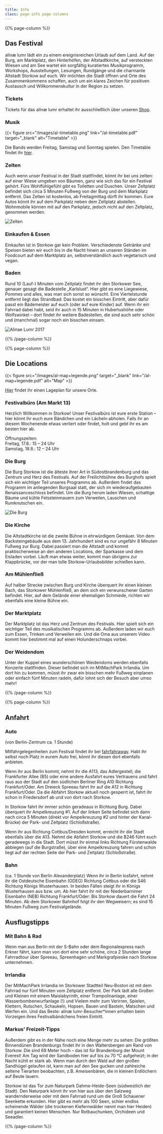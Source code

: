 ```yaml
---
title: Info
class: page-info page-columns
---
```

{{% page-column %}}

## Das Festival

alínæ lumr lädt ein zu einem ereignisreichen Urlaub auf dem Land. Auf der Burg, am Marktplatz, den Hinterhöfen, der Altstadtkirche, auf versteckten Wiesen und am See wartet ein sorgfältig kuratiertes Musikprogramm, Workshops, Ausstellungen, Lesungen, Rundgänge und die charmante Altstadt Storkow auf euch. Wir möchten die Stadt öffnen und Orte des Zusammenkommens schaffen, auch um ein klares Zeichen für positiven Austausch und Willkommenskultur in der Region zu setzen.

### Tickets

Tickets für das alínæ lumr erhaltet ihr ausschließlich über unseren [Shop](https://alinaelumr.de/shop). 

### Musik

{{< figure src="/images/al-timetable.png" link="/al-timetable.pdf" target="_blank" alt="Timetable" >}}

Die Bands werden Freitag, Samstag und Sonntag spielen. Den Timetable findet ihr [hier](/al-timetable.pdf).

### Zelten

Auch wenn unser Festival in der Stadt stattfindet, könnt ihr bei uns zelten: auf einer Wiese umgeben von Bäumen, ganz wie sich das für ein Festival gehört. Fürs Wohlfühlgefühl gibt es Toiletten und Duschen. Unser Zeltplatz befindet sich circa 5 Minuten Fußweg von der Burg und dem Markplatz entfernt. Das Zelten ist kostenlos, ab Freitagmittag dürft ihr kommen. Eure Autos könnt ihr auf dem Parkplatz neben dem Zeltplatz abstellen. Wohnmobile können mit auf den Parkplatz, jedoch nicht auf den Zeltplatz, genommen werden.

![Zelten](/images/info-01.jpg)

### Einkaufen & Essen

Einkaufen ist in Storkow gar kein Problem. Verschiedenste Getränke und Speisen bieten wir euch bis in die Nacht hinein an unseren Ständen im Foodcourt auf dem Marktplatz an, selbstverständlich auch vegetarisch und vegan.

### Baden

Rund 10 (Lauf-) Minuten vom Zeltplatz findet ihr den Storkower See, genauer gesagt die Badestelle „Karlslust“. Hier gibt es eine Liegewiese, Pommes und alles, was man sich sonst so wünscht. Eine Viertelstunde entfernt liegt das Strandbad: Das kostet ein bisschen Eintritt, aber dafür passt ein Bademeister auf euch (oder auf eure Kinder) auf. Wenn ihr ein Fahrrad dabei habt, seid ihr auch in 15 Minuten in Hubertushöhe oder Wolfswinkel – dort findet ihr weitere Badestellen, die sind auch sehr schön und (manchmal) sogar noch ein bisschen einsam.

![Alinae Lumr 2017](/images/info-02.jpg)

{{% /page-column %}}

{{% page-column %}}

## Die Locations

{{< figure src="/images/al-map+legende.png" target="_blank" link="/al-map+legende.pdf" alt="Map" >}}

[Hier](/al-map+legende.pdf) findet ihr einen Lageplan für unsere Orte.

### Festivalbüro (Am Markt 13)

Herzlich Willkommen in Storkow! Unser Festivalbüro ist eure erste Station – hier könnt ihr euch eure Bändchen und ein Lächeln abholen. Falls ihr an diesem Wochenende etwas verliert oder findet, holt und gebt ihr es am besten hier ab.

Öffnungszeiten:  
Freitag, 17.8.: 15 – 24 Uhr  
Samstag, 18.8.: 12 – 24 Uhr 

### Die Burg

Die Burg Storkow ist die älteste ihrer Art in Südostbrandenburg und das Zentrum und Herz des Festivals. Auf der Freilichtbühne des Burghofs spielt sich ein wichtiger Teil unseres Programms ab. Außerdem findet das Programm im anliegenden Burgsaal statt, der sich im wiederaufgebauten Renaissanceschloss befindet. Um die Burg herum laden Wiesen, schattige Bäume und kühle Felssteinmauern zum Verweilen, Lauschen und Rumknutschen ein.

![Die Burg](/images/info-03.jpg)

### Die Kirche

Die Altstadtkirche ist die zweite Bühne in ehrwürdigem Gemäuer. Von dem Backsteingebäude aus dem 13. Jahrhundert sind es nur ungefähr 8 Minuten Fußweg zur Burg. Dabei passiert man die Altstadt und kommt praktischerweise an den anderen Locations, der Sparkasse und dem Eisladen vorbei. Läuft man etwas weiter, kommt man übrigens zur Klappbrücke, vor der man tolle Storkow-Urlaubsbilder schießen kann.

### Am Mühlenfließ

Auf halber Strecke zwischen Burg und Kirche überquert ihr einen kleinen Bach, das Storkower Mühlenfließ, an dem sich ein verwunschener Garten befindet. Hier, auf dem Gelände einer ehemaligen Schmiede, richten wir ebenfalls eine kleine Bühne ein.

### Der Marktplatz

Der Marktplatz ist das Herz und Zentrum des Festivals. Hier spielt sich ein wichtiger Teil des musikalischen Programms ab. Außerdem laden wir euch zum Essen, Trinken und Verweilen ein. Und die Oma aus unserem Video kommt hier bestimmt mal auf einen Holunderschnaps vorbei.

### Der Weidendom

Unter der Kuppel eines wunderschönen Weidendoms werden ebenfalls Konzerte stattfinden. Dieser befindet sich im MitMachPark Irrlandia. Um dort hin zu kommen, müsst ihr zwar ein bisschen mehr Fußweg einplanen oder einfach fünf Minuten radeln, dafür lohnt sich der Besuch aber umso mehr!

{{% /page-column %}}

{{% page-column %}}

## Anfahrt

### Auto

(von Berlin-Zentrum ca. 1 Stunde)

Mitfahrgelegenheiten zum Festival findet ihr bei [fahrfahraway](https://fahrfahraway.com/event/1827-alinae-lumr-festival). Habt ihr selbst noch Platz in eurem Auto frei, könnt ihr diesen dort ebenfalls anbieten.

Wenn ihr aus Berlin kommt, nehmt ihr die A113, das Adlergestell, die Frankfurter Allee (B5) oder eine andere Ausfahrt eures Vertrauens und fahrt raus aus der Stadt auf den südlichen Berliner Ring A10 Richtung Frankfurt/Oder. Am Dreieck Spreeau fahrt ihr auf die A12 in Richtung Frankfurt/Oder. Da die Abfahrt Storkow aktuell noch gesperrt ist, fahrt ihr schon in Friedersdorf ab und von dort nach Storkow.

In Storkow fahrt ihr immer schön geradeaus in Richtung Burg. Dabei überquert ihr Ampelkreuzung #1. Auf der linken Seite befindet sich dann nach circa 5 Minuten (direkt vor Ampelkreuzung #2 und hinter der Kanal-Brücke) der Park- und Zeltplatz (Schloßstraße).

Wenn ihr aus Richtung Cottbus/Dresden kommt, erreicht ihr die Stadt ebenfalls über die A13. Nehmt die Abfahrt Storkow und die B246 führt euch geradewegs in die Stadt. Dort müsst ihr einmal links Richtung Fürstenwalde abbiegen (auf die Burgstraße), über eine Ampelkreuzung fahren und schon liegt auf der rechten Seite der Park- und Zeltplatz (Schloßstraße).

### Bahn

(ca. 1 Stunde von Berlin Alexanderplatz)
Wenn ihr in Berlin losfahrt, nehmt ihr die Ostdeutsche Eisenbahn (ODEG) Richtung Cottbus oder die S46 Richtung Königs Wusterhausen. In beiden Fällen steigt ihr in Königs Wusterhausen aus bzw. um. Ab hier fahrt ihr mit der Niederbarnimer Eisenbahn (NEB) Richtung Frankfurt/Oder: Bis Storkow dauert die Fahrt 24 Minuten. Ab dem Storkower Bahnhof folgt ihr den Wegweisern; es sind 15 Minuten Fußweg zum Festivalgelände.

## Ausflugstipps

### Mit Bahn & Rad

Wenn man aus Berlin mit der S-Bahn oder dem Regionalexpress nach Erkner fährt, kann man von dort eine sehr schöne, circa 2 Stunden lange Fahrradtour über Spreeau, Spreenhagen und Markgrafpieske nach Storkow unternehmen.

### Irrlandia

Der MitMachPark Irrlandia im Storkower Stadtteil Neu-Boston ist mit dem Fahrrad nur fünf Minuten vom Zeltplatz entfernt. Der Park lädt alle Großen und Kleinen mit einem Maislabyrinth, einer Trampolinanlage, einer Wasserbombenwurfanlage (!) und Vielem mehr zum Verirren, Spielen, Klettern, Rutschen, Schaukeln, Hopsen, Bauen und Basteln, Matschen und Werfen ein. Und das Beste: alínæ lumr-Besucher*innen erhalten beim Vorzeigen ihres Festivalbändchens freien Eintritt.

### Markus’ Freizeit-Tipps

Außerdem gibt es in der Nähe noch eine Menge mehr zu sehen: Die größten Binnendünen Brandenburgs findet ihr in den Waltersbergen am Rand von Storkow. Die sind 69 Meter hoch – das ist für Brandenburg der Mount Everest! Am Tag wird der Sandboden hier auf bis zu 70 °C aufgeheizt; in der Nacht kühlt er stark ab. Wenn man durch den Wald auf den großen Sandhügel gelaufen ist, kann man auf den See gucken und zahlreiche seltene Tierarten beobachten, z.B. Ameisenbären, die in kleinen Erdlöchern auf Beute lauern.

Storkow ist das Tor zum Naturpark Dahme-Heide-Seen (südwestlich der Stadt). Den Naturpark könnt ihr von hier aus über den Salzweg wandernderweise oder mit dem Fahrrad rund um die Groß Schauener Seenkette erkunden. Hier gibt es mehr als 100 Seen, schier endlos scheinende Wälder (die trockenen Kiefernwälder nennt man hier Heiden) und garantiert keinen Menschen. Nur Rotbauchunken, Orchideen und Seeadler.

{{% /page-column %}}
